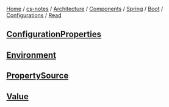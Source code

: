 [Home](https://mengxianbin.github.io) /
[cs-notes](https://mengxianbin.github.io/cs-notes/site) /
[Architecture](https://mengxianbin.github.io/cs-notes/site/Architecture) /
[Components](https://mengxianbin.github.io/cs-notes/site/Architecture/Components) /
[Spring](https://mengxianbin.github.io/cs-notes/site/Architecture/Components/Spring) /
[Boot](https://mengxianbin.github.io/cs-notes/site/Architecture/Components/Spring/Boot) /
[Configurations](https://mengxianbin.github.io/cs-notes/site/Architecture/Components/Spring/Boot/Configurations) /
[Read](https://mengxianbin.github.io/cs-notes/site/Architecture/Components/Spring/Boot/Configurations/Read)

## [ConfigurationProperties](https://mengxianbin.github.io/cs-notes/site/Architecture/Components/Spring/Boot/Configurations/Read/ConfigurationProperties)

## [Environment](https://mengxianbin.github.io/cs-notes/site/Architecture/Components/Spring/Boot/Configurations/Read/Environment)

## [PropertySource](https://mengxianbin.github.io/cs-notes/site/Architecture/Components/Spring/Boot/Configurations/Read/PropertySource)

## [Value](https://mengxianbin.github.io/cs-notes/site/Architecture/Components/Spring/Boot/Configurations/Read/Value)
